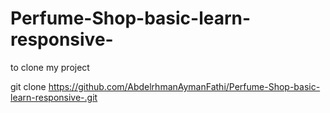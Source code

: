 # Perfume-Shop-basic-learn-responsive-
 to clone my project 


git clone https://github.com/AbdelrhmanAymanFathi/Perfume-Shop-basic-learn-responsive-.git

